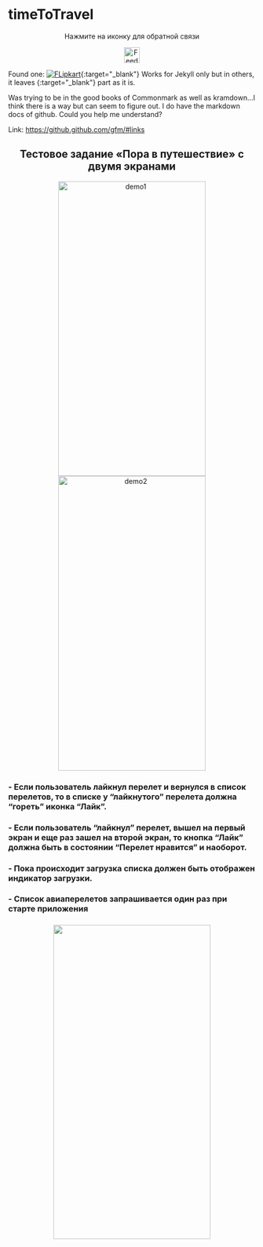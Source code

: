 # timeToTravel 

<div align="center">
    <p>Нажмите на иконку для обратной связи</p>
    <a href="https://t.me/george_weaver">
        <img src="https://github.com/gWeaverDev/timeToTravel/assets/124156429/02d09477-1ed3-4240-ab36-77b3a3dbc4ad" alt="Feedback" width="32" height="32">
    </a>
</div>

Found one:
[![FLipkart](/assets/img/buttons/flipkart.png)](https://www.flipkart.com/){:target="_blank"}
Works for Jekyll only but in others, it leaves {:target="_blank"} part as it is.

Was trying to be in the good books of Commonmark as well as kramdown...I think there is a way but can seem to figure out. I do have the markdown docs of github. Could you help me understand?

Link:
https://github.github.com/gfm/#links


<h2 align="center">Тестовое задание «Пора в путешествие» с двумя экранами</h2>

<p align="center">
  <img width="300" height="600" alt="demo1" src="https://github.com/gWeaverDev/timeToTravel/assets/124156429/88434316-bd03-486b-a4c6-ef3642d201b5">
  <img width="300" height="600" alt="demo2" src="https://github.com/gWeaverDev/timeToTravel/assets/124156429/dfa0b0ec-aa65-4836-9e28-6fffa5e21094">
</p>

<h3>- Если пользователь лайкнул перелет и вернулся в список перелетов, то в списке у “лайкнутого” перелета должна “гореть” иконка “Лайк”.</h3>
<h3>- Если пользователь “лайкнул” перелет, вышел на первый экран и еще раз зашел на второй экран, то кнопка “Лайк” должна быть в состоянии “Перелет нравится” и наоборот.</h3>
<h3>- Пока происходит загрузка списка должен быть отображен индикатор загрузки.</h3>
<h3>- Список авиаперелетов запрашивается один раз при старте приложения<h3>

<p align="center">
  <img width="320" height="640" src="https://github.com/gWeaverDev/timeToTravel/assets/124156429/aa2b0942-f824-4668-a1e6-31eeda33fc6b">
</p>






